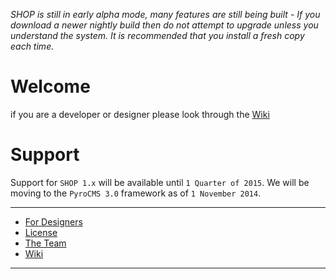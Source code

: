*SHOP is still in early alpha mode, many features are still being built - If you download a newer nightly build then do not attempt to upgrade unless you understand the system. It is recommended that you install a fresh copy each time.*


# Welcome #

if you are a developer or designer please look through the [Wiki](https://bitbucket.org/pyromaniac/shop-for-pyrocms/wiki/Home)


# Support #
Support for `SHOP 1.x` will be available until `1 Quarter of 2015`. We will be moving to the `PyroCMS 3.0` framework as of `1 November 2014`.


**********

* [For Designers](https://bitbucket.org/pyromaniac/shop-for-pyrocms/wiki/For_Designers)
* [License](https://bitbucket.org/pyromaniac/shop-for-pyrocms/wiki/License)
* [The Team](https://bitbucket.org/pyromaniac/shop-for-pyrocms/wiki/The_Team)
* [Wiki](https://bitbucket.org/pyromaniac/shop-for-pyrocms/wiki/Home)

**********

